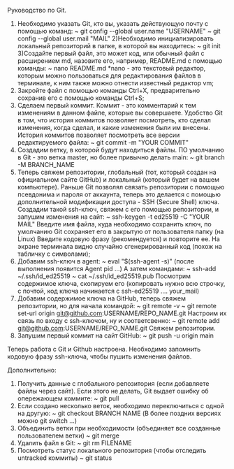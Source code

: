Руководство по Git.
1) Необходимо указать Git, кто вы, указать действующую почту с помощью команд:
~	git config --global user.name "USERNAME"
~	git config --global user.mail "MAIL"
2)Необходимо инициализировать локальный репозиторий в папке, в которой вы находитесь:
~	git init
3)Создайте первый файл, это может код, или обычный файл с расширением md, назовите его, например, README.md с помощью команды:
~	nano README.md
*nano - это текстовый редактор, которым можно пользоваться для редактирования файлов в терминале, к ним также можно отнести известный редактор vm;
4) Закройте файл с помощью команды Ctrl+X, предварительно сохранив его с помощью команды Ctrl+S;
5) Сделаем первый коммит. Коммит - это комментарий к тем изменениям в данном файле, которые вы совершаете. Удобство Git в том, что история коммитов позволяет посмотреть, кто сделал изменения, когда сделал, и какие изменения были им внесены. История коммитов позволяет посмотреть все версии редактируемого файла:
~	git commit -m "YOUR COMMIT"
6) Создадим ветку, в которой будут находиться файлы. ПО умолчанию в Git - это ветка master, но более привычно делать main:
~	git branch -M BRANCH_NAME
7) Теперь свяжем репозитории, глобальный (тот, который создан на официальном сайте GitHub) и локальный (который будет на вашем компьютере). Раньше Git позволял связать репозитории с помощью псевдонима и пароля от аккаунта, теперь это делается с помощью дополнительной модификации доступа - SSH (Secure Shell) ключа. Создадим такой ssh-ключ, свяжем с его помощью репозитории, и запушим изменения на сайт:
~	ssh-keygen -t ed25519 -C "YOUR MAIL"
Введите имя файла, куда необходимо сохранить ключ, по умолчанию Git сохраняет его в закрытую от пользователя папку (на Linux)
Введите кодовую фразу (рекомендуется) и повторите ее. На экране терминала видно случайно сгенерированный код (похож на табличку с символами);
8) Добавим ssh-ключ в agent:
~	eval "$(ssh-agent -s)" (после выполнения появится Agent pid ...)
А затем командами:
~	ssh-add ~/.ssh/id_ed25519
~	cat ~/.ssh/id_ed25519.pub
Посмотрим содержимое ключа, скопируем его (копировать нужно всю строчку, с почтой, код ключа начинается с ssh-ed25519 .... your_mail)
9) Добавим содержимое ключа на GitHub, теперь свяжем репозитории, но для начала командой:
~	git remote -v
~	git remote set-url origin git@github.com:USERNAME/REPO_NAME.git
Настроим их связь по входу с ssh-ключом, ну и соответсвенно:
~	git remote add git@github.com:USERNAME/REPO_NAME.git
Свяжем репозитории.
10) Запушим первый коммит на сайт GitHub:
~	git push -u origin main

Теперь работа с Git и Github настроена. Необходимо запомнить кодовую фразу ssh-ключа, чтобы пушить изменения файлов.

Дополнительно:
1) Получить данные с глобального репозитория (если добавляете файлы через сайт). Если этого не делать, Git выдает ошибку об опережающем коммите:
~	git pull
2) Если создано несколько веток, необходимо переключиться с одной на другую:
~	git checkout BRANCH NAME (В более поздних версиях можно git switch ...)
3) Объединить ветки при необходимости (объединяет все созданные пользователем ветки)
~	git merge
4) Удалить файл в Git:
~	git rm FILENAME
5) Посмотреть статус локального репозитория (чтобы отследить untracked коммиты)
~	git status
